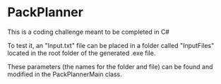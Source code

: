# PackPlanner
This is a coding challenge meant to be completed in C#

To test it, an "Input.txt" file can be placed in a folder called "InputFiles" located in the root folder of the generated .exe file.

These parameters (the names for the folder and file) can be found and modified in the PackPlannerMain class.
